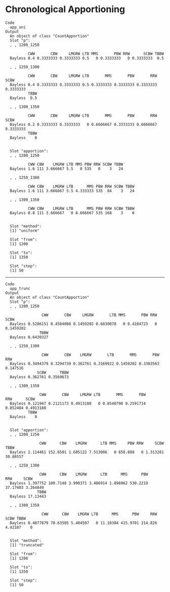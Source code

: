 # Chronological Apportioning

    Code
      app_uni
    Output
      An object of class "CountApportion"
      Slot "p":
      , , 1200_1250
      
              CWW       CBW     LMGRW LTB MMS       PBW RRW      SCBW TBBW
      Bayless 0.4 0.3333333 0.3333333 0.5   0 0.3333333   0 0.3333333  0.5
      
      , , 1250_1300
      
              CWW       CBW     LMGRW LTB       MMS       PBW       RRW      SCBW
      Bayless 0.4 0.3333333 0.3333333 0.5 0.3333333 0.3333333 0.3333333 0.3333333
              TBBW
      Bayless  0.5
      
      , , 1300_1350
      
              CWW       CBW     LMGRW LTB       MMS       PBW       RRW      SCBW
      Bayless 0.2 0.3333333 0.3333333   0 0.6666667 0.3333333 0.6666667 0.3333333
              TBBW
      Bayless    0
      
      
      Slot "apportion":
      , , 1200_1250
      
              CWW CBW    LMGRW LTB MMS PBW RRW SCBW TBBW
      Bayless 1.6 111 3.666667 5.5   0 535   0    3   24
      
      , , 1250_1300
      
              CWW CBW    LMGRW LTB      MMS PBW RRW SCBW TBBW
      Bayless 1.6 111 3.666667 5.5 4.333333 535  84    3   24
      
      , , 1300_1350
      
              CWW CBW    LMGRW LTB      MMS PBW RRW SCBW TBBW
      Bayless 0.8 111 3.666667   0 8.666667 535 168    3    0
      
      
      Slot "method":
      [1] "uniform"
      
      Slot "from":
      [1] 1200
      
      Slot "to":
      [1] 1350
      
      Slot "step":
      [1] 50
      

---

    Code
      app_trunc
    Output
      An object of class "CountApportion"
      Slot "p":
      , , 1200_1250
      
                    CWW       CBW     LMGRW       LTB MMS       PBW RRW      SCBW
      Bayless 0.5286151 0.4584088 0.1459202 0.6830078   0 0.4104723   0 0.1459202
                   TBBW
      Bayless 0.6430327
      
      , , 1250_1300
      
                    CWW       CBW    LMGRW       LTB       MMS       PBW      RRW
      Bayless 0.3494379 0.3294739 0.362761 0.3169922 0.1459202 0.3303563 0.147516
                  SCBW      TBBW
      Bayless 0.362761 0.3569673
      
      , , 1300_1350
      
                   CWW       CBW     LMGRW LTB       MMS       PBW      RRW      SCBW
      Bayless 0.121947 0.2121173 0.4913188   0 0.8540798 0.2591714 0.852484 0.4913188
              TBBW
      Bayless    0
      
      
      Slot "apportion":
      , , 1200_1250
      
                   CWW      CBW    LMGRW      LTB MMS     PBW RRW     SCBW     TBBW
      Bayless 2.114461 152.6501 1.605122 7.513086   0 658.808   0 1.313281 30.86557
      
      , , 1250_1300
      
                   CWW      CBW    LMGRW      LTB      MMS      PBW      RRW     SCBW
      Bayless 1.397752 109.7148 3.990371 3.486914 1.896962 530.2219 37.17403 3.264849
                  TBBW
      Bayless 17.13443
      
      , , 1300_1350
      
                    CWW      CBW    LMGRW LTB      MMS      PBW     RRW    SCBW TBBW
      Bayless 0.4877879 70.63505 5.404507   0 11.10304 415.9701 214.826 4.42187    0
      
      
      Slot "method":
      [1] "truncated"
      
      Slot "from":
      [1] 1200
      
      Slot "to":
      [1] 1350
      
      Slot "step":
      [1] 50
      

